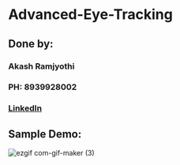 # Advanced-Eye-Tracking

## Done by:
### Akash Ramjyothi
### PH: 8939928002
### [LinkedIn](https://www.linkedin.com/in/akash-ramjyothi/)

## Sample Demo:
![ezgif com-gif-maker (3)](https://user-images.githubusercontent.com/54114888/94371563-20226c80-0115-11eb-98ed-23562a0db853.gif)
